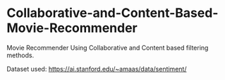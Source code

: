 # Collaborative-and-Content-Based-Movie-Recommender
Movie Recommender Using Collaborative and Content based filtering methods.


Dataset used: https://ai.stanford.edu/~amaas/data/sentiment/
